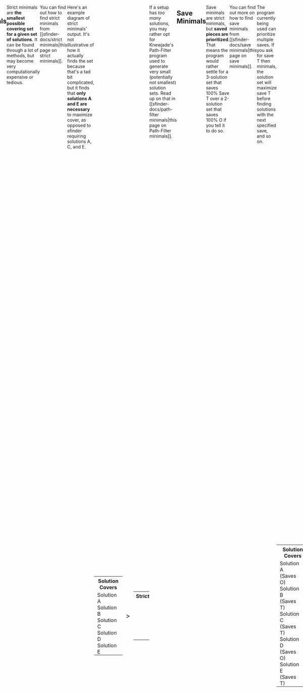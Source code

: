 ```yaml
---
title: Minimals
tags:
- Solution Finder
---
```

<meta name="description" content="The different kinds of minimals and how to generate them." />
<style>
header{max-width: 700px; left: 50%; transform: translateX(-50%); padding: 0 2em;}
body{display: flex; justify-content: center;}
.singlePage{width: -webkit-fill-available; max-width: 700px;}
.minimal-graphic{
    display: flex;
    align-items: center;
    justify-content: center;
}
.arrow{font-size: 1.5em; margin: 0.5em;}
@media all and (max-width: 600px){
    .minimal-graphic{flex-direction: column;}
    .arrow{transform: rotate(90deg);}
}
</style>

## Solution Finder's Minimals
Solution finder's [[sfinder-docs/sfinder path.md|Path Command]] has an HTML output called `path_minimal.html`, wherein all possible solutions are sorted by cover then scanned from highest to lowest cover, **removing all solutions whose cover has already been covered by previous setups**.

Here's an example diagram of how sfinder minimals work. **sfinder finds that solutions A, C, and E are necessary** to maximize cover, as they cover new queues that aren't covered by the ones before them.
<div class="minimal-graphic">
<table style="width: auto;">
    <tr><th colspan=6>Solution Covers</th></tr>
    <tr style="height: 25px">
        <td style="padding: 0 1ch;">Solution A</td>
        <td style="width: 25px; padding: 0; background: var(--callout-note)"></td>
        <td style="width: 25px; padding: 0; background: var(--callout-note)"></td>
        <td style="width: 25px; padding: 0; background: var(--callout-note)"></td>
        <td style="width: 25px; padding: 0;"></td>
        <td style="width: 25px; padding: 0;"></td>
    </tr>
    <tr style="height: 25px">
        <td style="padding: 0 1ch;">Solution B</td>
        <td style="width: 25px; padding: 0; background: var(--callout-note)"></td>
        <td style="width: 25px; padding: 0;"></td>
        <td style="width: 25px; padding: 0; background: var(--callout-note)"></td>
        <td style="width: 25px; padding: 0;"></td>
        <td style="width: 25px; padding: 0;"></td>
    </tr>
    <tr style="height: 25px">
        <td style="padding: 0 1ch;">Solution C</td>
        <td style="width: 25px; padding: 0;"></td>
        <td style="width: 25px; padding: 0;"></td>
        <td style="width: 25px; padding: 0; background: var(--callout-note)"></td>
        <td style="width: 25px; padding: 0; background: var(--callout-note)"></td>
        <td style="width: 25px; padding: 0;"></td>
    </tr>
    <tr style="height: 25px">
        <td style="padding: 0 1ch;">Solution D</td>
        <td style="width: 25px; padding: 0;"></td>
        <td style="width: 25px; padding: 0;"></td>
        <td style="width: 25px; padding: 0; background: var(--callout-note)"></td>
        <td style="width: 25px; padding: 0; background: var(--callout-note)"></td>
        <td style="width: 25px; padding: 0;"></td>
    </tr>
    <tr style="height: 25px">
        <td style="padding: 0 1ch;">Solution E</td>
        <td style="width: 25px; padding: 0;"></td>
        <td style="width: 25px; padding: 0;"></td>
        <td style="width: 25px; padding: 0;"></td>
        <td style="width: 25px; padding: 0; background: var(--callout-note)"></td>
        <td style="width: 25px; padding: 0; background: var(--callout-note)"></td>
    </tr>
</table>
<div><p class="arrow">></p></div>
<table style="width: auto;">
    <tr><th colspan=6>sfinder</th></tr>
    <tr style="height: 25px">
        <td style="width: 25px; padding: 0; background: var(--callout-done)"></td>
        <td style="width: 25px; padding: 0; background: var(--callout-done)"></td>
        <td style="width: 25px; padding: 0; background: var(--callout-done)"></td>
        <td style="width: 25px; padding: 0;"></td>
        <td style="width: 25px; padding: 0;"></td>
    </tr>
    <tr style="height: 25px">
        <td style="width: 25px; padding: 0; background: var(--callout-bug)"></td>
        <td style="width: 25px; padding: 0; background: var(--callout-done); opacity: 0.5;"></td>
        <td style="width: 25px; padding: 0; background: var(--callout-bug)"></td>
        <td style="width: 25px; padding: 0;"></td>
        <td style="width: 25px; padding: 0;"></td>
    </tr>
    <tr style="height: 25px">
        <td style="width: 25px; padding: 0; background: var(--callout-done); opacity: 0.5;"></td>
        <td style="width: 25px; padding: 0; background: var(--callout-done); opacity: 0.5;"></td>
        <td style="width: 25px; padding: 0; background: var(--callout-bug)"></td>
        <td style="width: 25px; padding: 0; background: var(--callout-done)"></td>
        <td style="width: 25px; padding: 0;"></td>
    </tr>
    <tr style="height: 25px">
        <td style="width: 25px; padding: 0; background: var(--callout-done); opacity: 0.5;"></td>
        <td style="width: 25px; padding: 0; background: var(--callout-done); opacity: 0.5;"></td>
        <td style="width: 25px; padding: 0; background: var(--callout-bug)"></td>
        <td style="width: 25px; padding: 0; background: var(--callout-bug)"></td>
        <td style="width: 25px; padding: 0;"></td>
    </tr>
    <tr style="height: 25px">
        <td style="width: 25px; padding: 0; background: var(--callout-done); opacity: 0.5;"></td>
        <td style="width: 25px; padding: 0; background: var(--callout-done); opacity: 0.5;"></td>
        <td style="width: 25px; padding: 0; background: var(--callout-done); opacity: 0.5;"></td>
        <td style="width: 25px; padding: 0; background: var(--callout-bug)"></td>
        <td style="width: 25px; padding: 0; background: var(--callout-done)"></td>
    </tr>
</table>
</div>

___
 ## Strict Minimals
Strict minimals are **the smallest possible covering set for a given set of solutions**. It can be found through a lot of methods, but may become very computationally expensive or tedious.

You can find out how to find strict minimals from [[sfinder-docs/strict minimals|this page on strict minimals]].

Here's an example diagram of strict minimals' output. It's not illustrative of how it actually finds the set because that's a tad bit complicated, but it finds that **only solutions A and E are necessary** to maximize cover, as opposed to sfinder requiring solutions A, C, and E.
<div class="minimal-graphic">
<table style="width: auto;">
    <tr><th colspan=6>Solution Covers</th></tr>
    <tr style="height: 25px">
        <td style="padding: 0 1ch;">Solution A</td>
        <td style="width: 25px; padding: 0; background: var(--callout-note)"></td>
        <td style="width: 25px; padding: 0; background: var(--callout-note)"></td>
        <td style="width: 25px; padding: 0; background: var(--callout-note)"></td>
        <td style="width: 25px; padding: 0;"></td>
        <td style="width: 25px; padding: 0;"></td>
    </tr>
    <tr style="height: 25px">
        <td style="padding: 0 1ch;">Solution B</td>
        <td style="width: 25px; padding: 0; background: var(--callout-note)"></td>
        <td style="width: 25px; padding: 0;"></td>
        <td style="width: 25px; padding: 0; background: var(--callout-note)"></td>
        <td style="width: 25px; padding: 0;"></td>
        <td style="width: 25px; padding: 0;"></td>
    </tr>
    <tr style="height: 25px">
        <td style="padding: 0 1ch;">Solution C</td>
        <td style="width: 25px; padding: 0;"></td>
        <td style="width: 25px; padding: 0;"></td>
        <td style="width: 25px; padding: 0; background: var(--callout-note)"></td>
        <td style="width: 25px; padding: 0; background: var(--callout-note)"></td>
        <td style="width: 25px; padding: 0;"></td>
    </tr>
    <tr style="height: 25px">
        <td style="padding: 0 1ch;">Solution D</td>
        <td style="width: 25px; padding: 0;"></td>
        <td style="width: 25px; padding: 0;"></td>
        <td style="width: 25px; padding: 0; background: var(--callout-note)"></td>
        <td style="width: 25px; padding: 0; background: var(--callout-note)"></td>
        <td style="width: 25px; padding: 0;"></td>
    </tr>
    <tr style="height: 25px">
        <td style="padding: 0 1ch;">Solution E</td>
        <td style="width: 25px; padding: 0;"></td>
        <td style="width: 25px; padding: 0;"></td>
        <td style="width: 25px; padding: 0;"></td>
        <td style="width: 25px; padding: 0; background: var(--callout-note)"></td>
        <td style="width: 25px; padding: 0; background: var(--callout-note)"></td>
    </tr>
</table>
<div><p class="arrow">></p></div>
<table style="width: auto;">
    <tr><th colspan=6>Strict</th></tr>
    <tr style="height: 25px">
        <td style="width: 25px; padding: 0; background: var(--callout-done)"></td>
        <td style="width: 25px; padding: 0; background: var(--callout-done)"></td>
        <td style="width: 25px; padding: 0; background: var(--callout-done)"></td>
        <td style="width: 25px; padding: 0;"></td>
        <td style="width: 25px; padding: 0;"></td>
    </tr>
    <tr style="height: 25px">
        <td style="width: 25px; padding: 0; background: var(--callout-bug)"></td>
        <td style="width: 25px; padding: 0;"></td>
        <td style="width: 25px; padding: 0; background: var(--callout-bug)"></td>
        <td style="width: 25px; padding: 0;"></td>
        <td style="width: 25px; padding: 0;"></td>
    </tr>
    <tr style="height: 25px">
        <td style="width: 25px; padding: 0;"></td>
        <td style="width: 25px; padding: 0;;"></td>
        <td style="width: 25px; padding: 0; background: var(--callout-bug)"></td>
        <td style="width: 25px; padding: 0; background: var(--callout-bug)"></td>
        <td style="width: 25px; padding: 0;"></td>
    </tr>
    <tr style="height: 25px">
        <td style="width: 25px; padding: 0;"></td>
        <td style="width: 25px; padding: 0;"></td>
        <td style="width: 25px; padding: 0; background: var(--callout-bug)"></td>
        <td style="width: 25px; padding: 0; background: var(--callout-bug)"></td>
        <td style="width: 25px; padding: 0;"></td>
    </tr>
    <tr style="height: 25px">
        <td style="width: 25px; padding: 0;"></td>
        <td style="width: 25px; padding: 0;"></td>
        <td style="width: 25px; padding: 0;"></td>
        <td style="width: 25px; padding: 0; background: var(--callout-done)"></td>
        <td style="width: 25px; padding: 0; background: var(--callout-done)"></td>
    </tr>
</table>
</div>

If a setup has *too many* solutions, you may rather opt for Knewjade's Path-Filter program used to generate very small (potentially not smallest) solution sets. Read up on that in [[sfinder-docs/path-filter minimals|this page on Path-Filter minimals]].
___
## Save Minimals
Save minimals are strict minimals, but **saved pieces are prioritized**. That means the program would rather settle for a 3-solution set that saves 100% Save <span class="mino">T</span> over a 2-solution set that saves 100% <span class="mino">O</span> if you tell it to do so.

You can find out more on how to find save minimals from [[sfinder-docs/save minimals|this page on save minimals]].

The program currently being used can prioritize multiple saves. If you ask for save <span class="mino">T</span> then <span class="mino"></span> minimals, the solution set will maximize save <span class="mino">T</span> before finding solutions with the next specified save, and so on.
<div class="minimal-graphic">
<table style="width: auto;">
    <tr><th colspan=6>Solution Covers</th></tr>
    <tr style="height: 25px">
        <td style="padding: 0 1ch;">Solution A (Saves <span class="mino">O</span>)</td>
        <td style="width: 25px; padding: 0; background: var(--callout-note)"></td>
        <td style="width: 25px; padding: 0; background: var(--callout-note)"></td>
        <td style="width: 25px; padding: 0; background: var(--callout-note)"></td>
        <td style="width: 25px; padding: 0;"></td>
        <td style="width: 25px; padding: 0;"></td>
    </tr>
    <tr style="height: 25px">
        <td style="padding: 0 1ch;">Solution B (Saves <span class="mino">T</span>)</td>
        <td style="width: 25px; padding: 0; background: var(--callout-note)"></td>
        <td style="width: 25px; padding: 0;"></td>
        <td style="width: 25px; padding: 0; background: var(--callout-note)"></td>
        <td style="width: 25px; padding: 0;"></td>
        <td style="width: 25px; padding: 0;"></td>
    </tr>
    <tr style="height: 25px">
        <td style="padding: 0 1ch;">Solution C (Saves <span class="mino">T</span>)</td>
        <td style="width: 25px; padding: 0;"></td>
        <td style="width: 25px; padding: 0; background: var(--callout-note)"></td>
        <td style="width: 25px; padding: 0; background: var(--callout-note)"></td>
        <td style="width: 25px; padding: 0;"></td>
        <td style="width: 25px; padding: 0;"></td>
    </tr>
    <tr style="height: 25px">
        <td style="padding: 0 1ch;">Solution D (Saves <span class="mino">O</span>)</td>
        <td style="width: 25px; padding: 0;"></td>
        <td style="width: 25px; padding: 0;"></td>
        <td style="width: 25px; padding: 0;"></td>
        <td style="width: 25px; padding: 0; background: var(--callout-note)"></td>
        <td style="width: 25px; padding: 0; background: var(--callout-note)"></td>
    </tr>
    <tr style="height: 25px">
        <td style="padding: 0 1ch;">Solution E (Saves <span class="mino">T</span>)</td>
        <td style="width: 25px; padding: 0;"></td>
        <td style="width: 25px; padding: 0;"></td>
        <td style="width: 25px; padding: 0;"></td>
        <td style="width: 25px; padding: 0; background: var(--callout-note)"></td>
        <td style="width: 25px; padding: 0; background: var(--callout-note)"></td>
    </tr>
</table>
<div><p class="arrow">></p></div>
<table style="width: auto;">
    <tr><th colspan=6>Saves</th></tr>
    <tr style="height: 25px">
        <td style="width: 25px; padding: 0; background: var(--callout-bug)"></td>
        <td style="width: 25px; padding: 0; background: var(--callout-bug)"></td>
        <td style="width: 25px; padding: 0; background: var(--callout-bug)"></td>
        <td style="width: 25px; padding: 0;"></td>
        <td style="width: 25px; padding: 0;"></td>
    </tr>
    <tr style="height: 25px">
        <td style="width: 25px; padding: 0; background: var(--callout-done)"></td>
        <td style="width: 25px; padding: 0;"></td>
        <td style="width: 25px; padding: 0; background: var(--callout-done)"></td>
        <td style="width: 25px; padding: 0;"></td>
        <td style="width: 25px; padding: 0;"></td>
    </tr>
    <tr style="height: 25px">
        <td style="width: 25px; padding: 0;"></td>
        <td style="width: 25px; padding: 0; background: var(--callout-done)"></td>
        <td style="width: 25px; padding: 0; background: var(--callout-done)"></td>
        <td style="width: 25px; padding: 0;"></td>
        <td style="width: 25px; padding: 0;"></td>
    </tr>
    <tr style="height: 25px">
        <td style="width: 25px; padding: 0;"></td>
        <td style="width: 25px; padding: 0;"></td>
        <td style="width: 25px; padding: 0;"></td>
        <td style="width: 25px; padding: 0; background: var(--callout-bug)"></td>
        <td style="width: 25px; padding: 0; background: var(--callout-bug)"></td>
    </tr>
    <tr style="height: 25px">
        <td style="width: 25px; padding: 0;"></td>
        <td style="width: 25px; padding: 0;"></td>
        <td style="width: 25px; padding: 0;"></td>
        <td style="width: 25px; padding: 0; background: var(--callout-done)"></td>
        <td style="width: 25px; padding: 0; background: var(--callout-done)"></td>
    </tr>
</table>
</div>

___
## Custom Cover-Based Minimals
A special method of generating minimals, where you can get minimal sets for maximizing a setup's quad clear chance, T-Spin chance, etc. by converting solution finder's  [[sfinder-docs/sfinder cover.md|cover]] output into a path.csv file, allowing [[sfinder-docs/strict minimals|sfinder-strict-minimal]] to work its magic.

Learn more about how to find custom minimals from [[sfinder-docs/custom minimals|this page on custom minimals]].

<hr>
<div class="credits">
	<div class="stat">
		<h4>Credits</h4>
		<ul>
			<li><strong>Writer</strong>: Hsterts</li>
			<li><strong>Consultation</strong>: Marfung37, smdbs, torchlight</li>
		</ul>
		<h4>References</h4>
		<ul>
			<li>
                <strong>Strict Minimals</strong>: <a href="https://github.com/eight04/">Eight04</a><br>
                <ul><li><a href="https://github.com/eight04/sfinder-strict-minimal/">Sfinder-Strict-Minimal</a></li></ul>
            </li>
			<li>
                <strong>Save Minimals</strong>: <a href="https://github.com/marfung27/">Marfung37</a><br>
                <ul><li><a href="https://github.com/marfung37/PC-Saves-Get/">PC-Saves-Get</a></li></ul>
            </li>
            <li>
                <strong>Path-Filter Minimals</strong>: <a href="https://github.com/knewjade/">Knewjade</a><br>
                <ul><li><a href="https://github.com/knewjade/path-filter/">Path-Filter</a></li></ul>
            </li>
            <li>
                <strong>Custom Cover-Based Minimals</strong>: <a href="https://github.com/Hillosanation/">Hillosanation</a><br>
                <ul><li><a href="https://github.com/Hillosanation/cover-to-path/releases/tag/v0.1.0">Cover-To-Path Script</a></li></ul>
                <ul><li><a href="https://github.com/Hillosanation/GluingFumens/releases/tag/v0.0.1">Unglue Fumen Script (forked from swng/FumenUtil)</a></li></ul>
            </li>
		</ul>
	</div>
</div>
